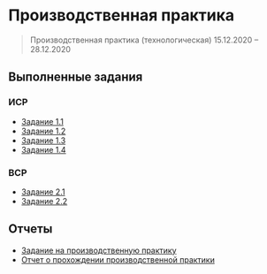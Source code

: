 # Производственная практика
> Производственная практика (технологическая) 15.12.2020 – 28.12.2020

## Выполненные задания
### ИСР
+ [Задание 1.1]()
+ [Задание 1.2]()
+ [Задание 1.3]()
+ [Задание 1.4]()
### ВСР
+ [Задание 2.1]()
+ [Задание 2.2]()

## Отчеты
+ [Задание на производственную практику]()
+ [Отчет о прохождении производственной практики]()
